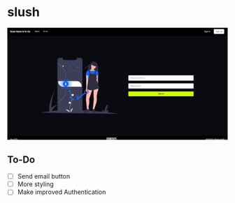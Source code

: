 # slush
![](https://github.com/Cynfinitely/slush/blob/master/slushprev.gif)

## To-Do

- [ ] Send email button
- [ ] More styling
- [ ] Make improved Authentication
